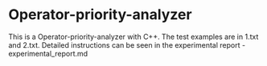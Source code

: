 # Operator-priority-analyzer
This is a Operator-priority-analyzer with C++.
The test examples are in 1.txt and 2.txt.
Detailed instructions can be seen in the experimental report -experimental_report.md
